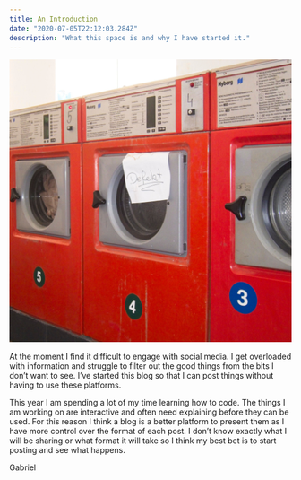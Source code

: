 ```yaml
---
title: An Introduction
date: "2020-07-05T22:12:03.284Z"
description: "What this space is and why I have started it."
---
```


![Washing Machine](./washing-machine.jpg)

At the moment I find it difficult to engage with social media. I get overloaded with information and struggle to filter out the good things from the bits I don’t want to see. I’ve started this blog so that I can post things without having to use these platforms.

This year I am spending a lot of my time learning how to code. The things I am working on are interactive and often need explaining before they can be used. For this reason I think a blog is a better platform to present them as I have more control over the format of each post. I don’t know exactly what I will be sharing or what format it will take so I think my best bet is to start posting and see what happens.

Gabriel

